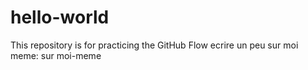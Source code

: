 # hello-world
This repository is for practicing the GitHub Flow
ecrire un peu sur moi meme: sur moi-meme
